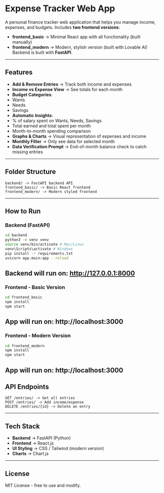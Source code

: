 # Expense Tracker Web App
A personal finance tracker web application that helps you manage income, expenses, and
budgets.
Includes **two frontend versions**:
- **frontend_basic** -> Minimal React app with all functionality (built manually)
- **frontend_modern** -> Modern, stylish version (built with Lovable AI)
Backend is built with **FastAPI**.
---
## Features
- **Add & Remove Entries** -> Track both income and expenses
- **Income vs Expense View** -> See totals for each month
- **Budget Categories**:
 - Wants
 - Needs
 - Savings
- **Automatic Insights**:
 - % of salary spent on Wants, Needs, Savings
 - Total earned and total spent per month
 - Month-to-month spending comparison
- **Graphs & Charts** -> Visual representation of expenses and income
- **Monthly Filter** -> Only see data for selected month
- **Data Verification Prompt** -> End-of-month balance check to catch missing entries
---
## Folder Structure
```
backend/ -> FastAPI backend API
frontend_basic/ -> Basic React frontend
frontend_modern/ -> Modern styled frontend
```
---
## How to Run
### Backend (FastAPI)
```bash
cd backend
python3 -m venv venv
source venv/bin/activate # Mac/Linux
venv\Scripts\activate # Windows
pip install -r requirements.txt
uvicorn app.main:app --reload
```
Backend will run on:
http://127.0.0.1:8000
---
### Frontend - Basic Version
```bash
cd frontend_basic
npm install
npm start
```
App will run on:
http://localhost:3000
---
### Frontend - Modern Version
```bash
cd frontend_modern
npm install
npm start
```
App will run on:
http://localhost:3000
---
## API Endpoints
```
GET /entries/ -> Get all entries
POST /entries/ -> Add income/expense
DELETE /entries/{id} -> Delete an entry
```
---
## Tech Stack
- **Backend** -> FastAPI (Python)
- **Frontend** -> React.js
- **UI Styling** -> CSS / Tailwind (modern version)
- **Charts** -> Chart.js
---
## License
MIT License - free to use and modify.
